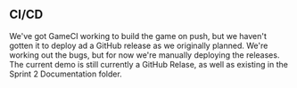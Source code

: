 ## CI/CD
We've got GameCI working to build the game on push, but we haven't gotten it to deploy ad a GitHub release as we originally planned.  We're working out the bugs, but for now we're manually deploying the releases.
The current demo is still currently a GitHub Relase, as well as existing in the Sprint 2 Documentation folder.
